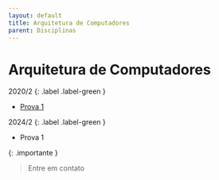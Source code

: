 ```yaml
---
layout: default
title: Arquitetura de Computadores
parent: Disciplinas
---
```


# Arquitetura de Computadores

2020/2
{: .label .label-green }

- [Prova 1](2020/2/prova1.pdf)

2024/2
{: .label .label-green }

- Prova 1

{: .importante }

> Entre em contato
